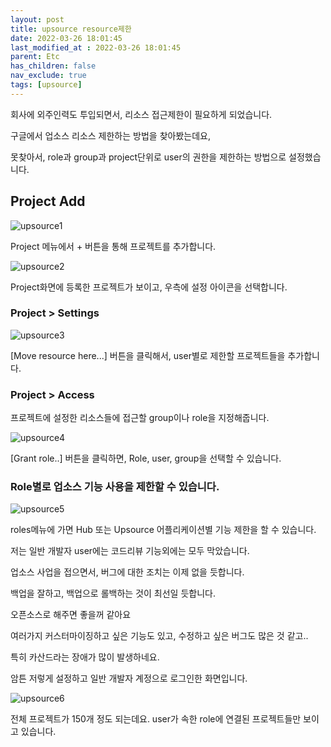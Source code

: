 ```yaml
---
layout: post
title: upsource resource제한
date: 2022-03-26 18:01:45
last_modified_at : 2022-03-26 18:01:45
parent: Etc
has_children: false
nav_exclude: true
tags: [upsource]
---
```



회사에 외주인력도 투입되면서, 리소스 접근제한이 필요하게 되었습니다.

구글에서 업소스 리소스 제한하는 방법을 찾아봤는데요, 

못찾아서, role과 group과 project단위로 user의 권한을 제한하는 방법으로 설정했습니다.

## Project Add

![upsource1](../img/upsource1.png)

Project 메뉴에서 + 버튼을 통해 프로젝트를 추가합니다.

![upsource2](../img/upsource2.png)

Project화면에 등록한 프로젝트가 보이고, 우측에 설정 아이콘을 선택합니다.

### Project > Settings

![upsource3](../img/upsource3.png)

[Move resource here...] 버튼을 클릭해서, user별로 제한할 프로젝트들을 추가합니다.

### Project > Access

프로젝트에 설정한 리소스들에 접근할 group이나 role을 지정해줍니다.

![upsource4](../img/upsource4.png)

[Grant role..] 버튼을 클릭하면, Role, user, group을 선택할 수 있습니다.

### Role별로 업소스 기능 사용을 제한할 수 있습니다.

![upsource5](../img/upsource5.png)

roles메뉴에 가면 Hub 또는 Upsource 어플리케이션별 기능 제한을 할 수 있습니다.

저는 일반 개발자 user에는 코드리뷰 기능외에는 모두 막았습니다.

업소스 사업을 접으면서, 버그에 대한 조치는 이제 없을 듯합니다.

백업을 잘하고, 백업으로 롤백하는 것이 최선일 듯합니다.

오픈소스로 해주면 좋을꺼 같아요

여러가지 커스터마이징하고 싶은 기능도 있고, 수정하고 싶은 버그도 많은 것 같고..

특히 카산드라는 장애가 많이 발생하네요.

암튼 저렇게 설정하고 일반 개발자 계정으로 로그인한 화면입니다.

![upsource6](../img/upsource6.png)

전체 프로젝트가 150개 정도 되는데요. user가 속한 role에 연결된 프로젝트들만 보이고 있습니다.